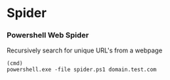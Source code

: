 # Spider
### Powershell Web Spider
Recursively search for unique URL's from a webpage
```
(cmd)
powershell.exe -file spider.ps1 domain.test.com
```

